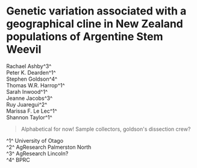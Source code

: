 # Genetic variation associated with a geographical cline in New Zealand populations of Argentine Stem Weevil

<!-- Thomas W.R. Harrop^1^,
Marissa F. Le Lec^1^,
Rachael Ashby^3^,
Ruy Juaregui^2^,
Sarah Inwood^1^,
Shannon Taylor^1^\*,
Jeanne Jacobs^3^,
Stephen Goldson^4^,
Peter K. Dearden^1^
 -->

Rachael Ashby^3^  
Peter K. Dearden^1^  
Stephen Goldson^4^  
Thomas W.R. Harrop^1^  
Sarah Inwood^1^  
Jeanne Jacobs^3^  
Ruy Juaregui^2^  
Marissa F. Le Lec^1^  
Shannon Taylor^1^

> Alphabetical for now!
> Sample collectors, goldson's dissection crew?

^1^ University of Otago  
^2^ AgResearch Palmerston North  
^3^ AgResearch Lincoln?  
^4^ BPRC

